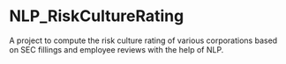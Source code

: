 # NLP_RiskCultureRating
A project to compute the risk culture rating of various corporations based on SEC fillings and employee reviews with the help of NLP.
